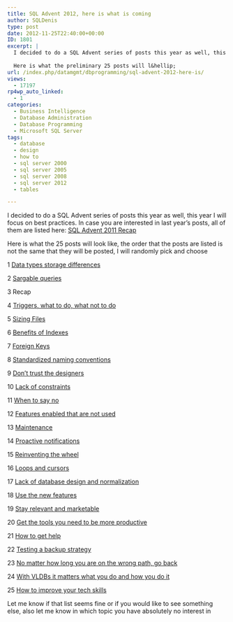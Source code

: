 ```yaml
---
title: SQL Advent 2012, here is what is coming
author: SQLDenis
type: post
date: 2012-11-25T22:40:00+00:00
ID: 1801
excerpt: |
  I decided to do a SQL Advent series of posts this year as well, this year I will focus on best practices. In case you are interested in last year's posts, all of them are listed here: SQL Advent 2011 Recap
  
  Here is what the preliminary 25 posts will l&hellip;
url: /index.php/datamgmt/dbprogramming/sql-advent-2012-here-is/
views:
  - 17197
rp4wp_auto_linked:
  - 1
categories:
  - Business Intelligence
  - Database Administration
  - Database Programming
  - Microsoft SQL Server
tags:
  - database
  - design
  - how to
  - sql server 2000
  - sql server 2005
  - sql server 2008
  - sql server 2012
  - tables

---
```

I decided to do a SQL Advent series of posts this year as well, this year I will focus on best practices. In case you are interested in last year&#8217;s posts, all of them are listed here: [SQL Advent 2011 Recap][1]

Here is what the 25 posts will look like, the order that the posts are listed is not the same that they will be posted, I will randomly pick and choose

1 [Data types storage differences][2]
  
2 [Sargable queries][3]
  
3 Recap
  
4 [Triggers, what to do, what not to do][4]
  
5 [Sizing Files][5]
  
6 [Benefits of Indexes][6]
  
7 [Foreign Keys][7]
  
8 [Standardized naming conventions][8]
  
9 [Don’t trust the designers][9]
  
10 [Lack of constraints][10]
  
11 [When to say no][11]
  
12 [Features enabled that are not used][12]
  
13 [Maintenance][13]
  
14 [Proactive notifications][14]
  
15 [Reinventing the wheel][15]
  
16 [Loops and cursors][16]
  
17 [Lack of database design and normalization][17]
  
18 [Use the new features][18]
  
19 [Stay relevant and marketable][19]
  
20 [Get the tools you need to be more productive][20]
  
21 [How to get help][21]
  
22 [Testing a backup strategy][22]
  
23 [No matter how long you are on the wrong path, go back][23]
  
24 [With VLDBs it matters what you do and how you do it][24]
  
25 [How to improve your tech skills][25]

Let me know if that list seems fine or if you would like to see something else, also let me know in which topic you have absolutely no interest in

 [1]: /index.php/DataMgmt/DataDesign/sql-advent-2011-recap
 [2]: /index.php/DataMgmt/DBProgramming/data-types
 [3]: /index.php/DataMgmt/DBProgramming/sargable-queries
 [4]: /index.php/DataMgmt/DBProgramming/triggers-what-to-do-what
 [5]: /index.php/DataMgmt/DBAdmin/MSSQLServerAdmin/sizing-database-files
 [6]: /index.php/DataMgmt/DBAdmin/MSSQLServerAdmin/benefits-of-indexes
 [7]: /index.php/DataMgmt/DBProgramming/MSSQLServer/foreign-keys
 [8]: /index.php/DataMgmt/DBProgramming/standardized-naming-and-other-conventions
 [9]: /index.php/DataMgmt/DBAdmin/MSSQLServerAdmin/do-not-trust-the-ssms
 [10]: /index.php/DataMgmt/DBAdmin/MSSQLServerAdmin/lack-of-constraints
 [11]: /index.php/DataMgmt/business-intelligence-1/when-to-say-no
 [12]: /index.php/DataMgmt/DBAdmin/MSSQLServerAdmin/features-enabled-that-are-not
 [13]: /index.php/DataMgmt/business-intelligence-1/sql-server-maintenance
 [14]: /index.php/DataMgmt/DBAdmin/MSSQLServerAdmin/proactive-notifications
 [15]: /index.php/DataMgmt/DBProgramming/MSSQLServer/sql-advent-2012-day-10
 [16]: /index.php/DataMgmt/DBProgramming/MSSQLServer/cursors-and-loops
 [17]: /index.php/DataMgmt/DataDesign/lack-of-database-design-and
 [18]: /index.php/DataMgmt/business-intelligence-1/use-the-new-features
 [19]: /index.php/DataMgmt/DBAdmin/MSSQLServerAdmin/stay-relevant-and-marketable
 [20]: /index.php/DataMgmt/business-intelligence-1/get-the-tools-you-need
 [21]: /index.php/DataMgmt/DBProgramming/MSSQLServer/getting-help
 [22]: /index.php/DataMgmt/business-intelligence-1/testing-your-backup-and-failover/index.php/DataMgmt/business-intelligence-1/testing-your-backup-and-failover
 [23]: /index.php/DataMgmt/business-intelligence-1/no-matter-how-long-you
 [24]: /index.php/DataMgmt/DBAdmin/MSSQLServerAdmin/with-vldbs-it-matters-what
 [25]: /index.php/DataMgmt/DBProgramming/how-to-improve-your-tech